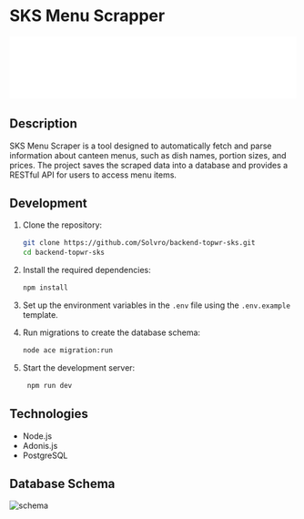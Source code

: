 # SKS Menu Scrapper

![Banner](./assets/solvro.png)

## Description

SKS Menu Scraper is a tool designed to automatically fetch and parse information about canteen menus, such as dish names, portion sizes, and prices. The project saves the scraped data into a database and provides a RESTful API for users to access menu items.

## Development

1. Clone the repository:
   ```bash
   git clone https://github.com/Solvro/backend-topwr-sks.git
   cd backend-topwr-sks
   ```
2. Install the required dependencies:
   ```bash
   npm install
   ```

3. Set up the environment variables in the `.env` file using the `.env.example` template.

4. Run migrations to create the database schema:
   ```bash
   node ace migration:run
   ```
   
5. Start the development server:
   ```bash
    npm run dev
    ```

## Technologies
- Node.js
- Adonis.js
- PostgreSQL

## Database Schema
![schema](./assets/schema.png)
